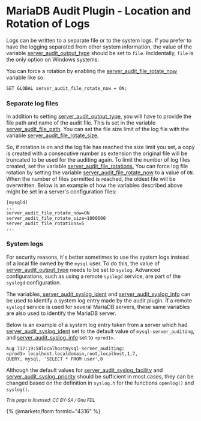 # MariaDB Audit Plugin - Location and Rotation of Logs

Logs can be written to a separate file or to the system logs. If you prefer to have the logging separated from other system information, the value of the variable [server\_audit\_output\_type](https://mariadb.com/docs/server/reference/plugins/mariadb-audit-plugin/mariadb-audit-plugin-options-and-system-variables#server_audit_output_type) should be set to `file`. Incidentally, `file` is the only option on Windows systems.

You can force a rotation by enabling the [server\_audit\_file\_rotate\_now](https://mariadb.com/docs/server/reference/plugins/mariadb-audit-plugin/mariadb-audit-plugin-options-and-system-variables#server_audit_file_rotate_now) variable like so:

```
SET GLOBAL server_audit_file_rotate_now = ON;
```

### Separate log files

In addition to setting [server\_audit\_output\_type](https://mariadb.com/docs/server/reference/plugins/mariadb-audit-plugin/mariadb-audit-plugin-options-and-system-variables#server_audit_output_type), you will have to provide the file path and name of the audit file. This is set in the variable [server\_audit\_file\_path](https://mariadb.com/docs/server/reference/plugins/mariadb-audit-plugin/mariadb-audit-plugin-options-and-system-variables#server_audit_file_path). You can set the file size limit of the log file with the variable [server\_audit\_file\_rotate\_size.](https://mariadb.com/docs/server/reference/plugins/mariadb-audit-plugin/mariadb-audit-plugin-options-and-system-variables#server_audit_file_rotate_size)

So, if rotation is on and the log file has reached the size limit you set, a copy is created with a consecutive number as extension the original file will be truncated to be used for the auditing again. To limit the number of log files created, set the variable [server\_audit\_file\_rotations.](https://mariadb.com/docs/server/reference/plugins/mariadb-audit-plugin/mariadb-audit-plugin-options-and-system-variables#server_audit_file_rotations) You can force log file rotation by setting the variable [server\_audit\_file\_rotate\_now](https://mariadb.com/docs/server/reference/plugins/mariadb-audit-plugin/mariadb-audit-plugin-options-and-system-variables#server_audit_file_rotate_now) to a value of `ON`. When the number of files permitted is reached, the oldest file will be overwritten. Below is an example of how the variables described above might be set in a server's configuration files:

```
[mysqld]
...
server_audit_file_rotate_now=ON 
server_audit_file_rotate_size=1000000 
server_audit_file_rotations=5
...
```

### System logs

For security reasons, it's better sometimes to use the system logs instead of a local file owned by the `mysql` user. To do this, the value of [server\_audit\_output\_type](https://mariadb.com/docs/server/reference/plugins/mariadb-audit-plugin/mariadb-audit-plugin-options-and-system-variables#server_audit_output_type) needs to be set to `syslog`. Advanced configurations, such as using a remote `syslogd` service, are part of the `syslogd` configuration.

The variables,[ server\_audit\_syslog\_ident](https://mariadb.com/docs/server/reference/plugins/mariadb-audit-plugin/mariadb-audit-plugin-options-and-system-variables#server_audit_syslog_ident) and [server\_audit\_syslog\_info](https://mariadb.com/docs/server/reference/plugins/mariadb-audit-plugin/mariadb-audit-plugin-options-and-system-variables#server_audit_syslog_info) can be used to identify a system log entry made by the audit plugin. If a remote `syslogd` service is used for several MariaDB servers, these same variables are also used to identify the MariaDB server.

Below is an example of a system log entry taken from a server which had [server\_audit\_syslog\_ident](https://mariadb.com/docs/server/reference/plugins/mariadb-audit-plugin/mariadb-audit-plugin-options-and-system-variables#server_audit_syslog_ident) set to the default value of `mysql­-server_auditing`, and [server\_audit\_syslog\_info](https://mariadb.com/docs/server/reference/plugins/mariadb-audit-plugin/mariadb-audit-plugin-options-and-system-variables#server_audit_syslog_info) set to `<prod1>`.

```
Aug 717:19:58localhostmysql-­server_auditing: 
<prod1> localhost.localdomain,root,localhost,1,7, 
QUERY, mysql, 'SELECT * FROM user',0
```

Although the default values for [server\_audit\_syslog\_facility](https://mariadb.com/docs/server/reference/plugins/mariadb-audit-plugin/mariadb-audit-plugin-options-and-system-variables#server_audit_syslog_facility) and [server\_audit\_syslog\_priority](https://mariadb.com/docs/server/reference/plugins/mariadb-audit-plugin/mariadb-audit-plugin-options-and-system-variables#server_audit_syslog_priority) should be sufficient in most cases, they can be changed based on the definition in `syslog.h` for the functions `openlog()` and `syslog()`.

<sub>_This page is licensed: CC BY-SA / Gnu FDL_</sub>

{% @marketo/form formId="4316" %}
